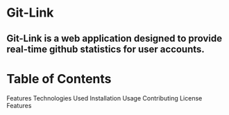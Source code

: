 # Git-Link
## Git-Link is a web application designed to provide real-time github statistics for user accounts. 

# Table of Contents
Features
Technologies Used
Installation
Usage
Contributing
License
Features
